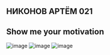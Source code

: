 ## НИКОНОВ АРТЁМ 021
## Show me your motivation
![image](https://i.redd.it/gzfy1bez4t311.png)
![image](https://preview.redd.it/a3nyav7le2m71.jpg)
![image](https://images-wixmp-ed30a86b8c4ca887773594c2.wixmp.com/f/f725657a-7f33-48c5-becc-f382ce3d8888/d4ojnms-7985dcbb-bc9f-4c6f-a8b1-1be2651e3b31.jpg)
